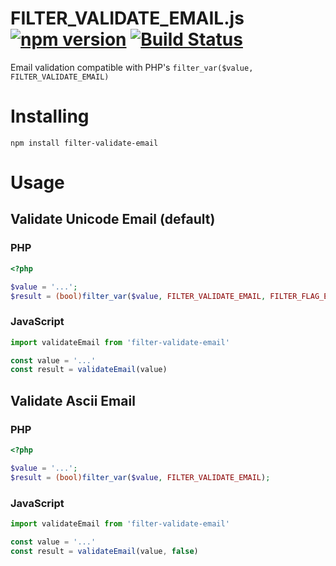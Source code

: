 # FILTER_VALIDATE_EMAIL.js [![npm version](https://badge.fury.io/js/filter-validate-email.svg)](https://badge.fury.io/js/filter-validate-email) [![Build Status](https://travis-ci.com/mpyw/FILTER_VALIDATE_EMAIL.js.svg?branch=master)](https://travis-ci.com/mpyw/FILTER_VALIDATE_EMAIL.js)

Email validation compatible with PHP's `filter_var($value, FILTER_VALIDATE_EMAIL)`

# Installing

```
npm install filter-validate-email
```

# Usage

## Validate Unicode Email (default)

### PHP

```php
<?php

$value = '...';
$result = (bool)filter_var($value, FILTER_VALIDATE_EMAIL, FILTER_FLAG_EMAIL_UNICODE);
```

### JavaScript

```js
import validateEmail from 'filter-validate-email'

const value = '...'
const result = validateEmail(value)
```

## Validate Ascii Email

### PHP

```php
<?php

$value = '...';
$result = (bool)filter_var($value, FILTER_VALIDATE_EMAIL);
```

### JavaScript

```js
import validateEmail from 'filter-validate-email'

const value = '...'
const result = validateEmail(value, false)
```
